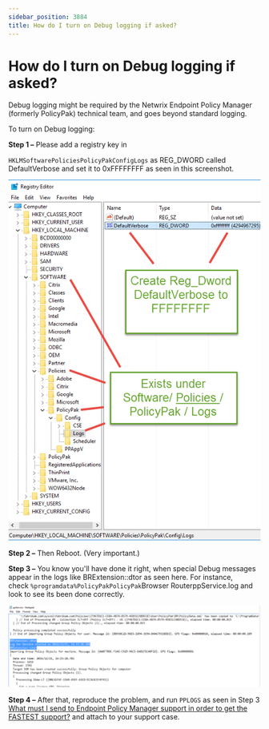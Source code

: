 ```yaml
---
sidebar_position: 3884
title: How do I turn on Debug logging if asked?
---
```


# How do I turn on Debug logging if asked?

Debug logging might be required by the Netwrix Endpoint Policy Manager (formerly PolicyPak) technical team, and goes beyond standard logging.

To turn on Debug logging:

**Step 1 –** Please add a registry key in

`HKLMSoftwarePoliciesPolicyPakConfigLogs` as REG\_DWORD called DefaultVerbose and set it to 0xFFFFFFFF as seen in this screenshot.

![](../../../../../../static/images/PolicyPak/Content/Resources/Images/Troubleshooting/Log/385_1_image0021.png)

**Step 2 –** Then Reboot. (Very important.)

**Step 3 –** You know you'll have done it right, when special Debug messages appear in the logs like BRExtension::dtor as seen here. For instance, check `%programdata%PolicyPakPolicyPak`Browser RouterppService.log and look to see its been done correctly.

![](../../../../../../static/images/PolicyPak/Content/Resources/Images/Troubleshooting/Log/385_2_image003.png)

**Step 4 –** After that, reproduce the problem, and run `PPLOGS` as seen in Step 3 [What must I send to Endpoint Policy Manager support in order to get the FASTEST support?](../FastSupport) and attach to your support case.
